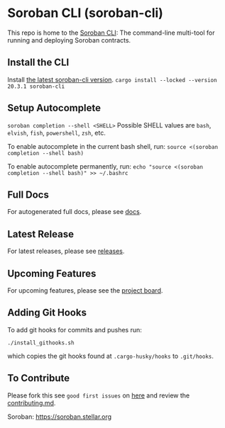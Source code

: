 # Soroban CLI (soroban-cli)

This repo is home to the [Soroban CLI](https://github.com/stellar/soroban-tools/tree/main/cmd/soroban-cli): The command-line multi-tool for running and deploying Soroban contracts.


## Install the CLI
Install [the latest soroban-cli version](/releases).
`cargo install --locked --version 20.3.1 soroban-cli`

## Setup Autocomplete
`soroban completion --shell <SHELL>`
Possible SHELL values are `bash`, `elvish`, `fish`, `powershell`, `zsh`, etc.

To enable autocomplete in the current bash shell, run:
`source <(soroban completion --shell bash)`

To enable autocomplete permanently, run:
`echo "source <(soroban completion --shell bash)" >> ~/.bashrc`

## Full Docs
For autogenerated full docs, please see
[docs](/blob/main/docs/soroban-cli-full-docs.md).

## Latest Release
For latest releases, please see
[releases](/releases).

## Upcoming Features
For upcoming features, please see the [project
board](https://github.com/orgs/stellar/projects/50).


## Adding Git Hooks

To add git hooks for commits and pushes run:

```
./install_githooks.sh
```

which copies the git hooks found at `.cargo-husky/hooks` to `.git/hooks`.


## To Contribute
Please fork this see `good first issues` on
[here](/contribute) and review the [contributing.md](/contributing.md).

Soroban: https://soroban.stellar.org
